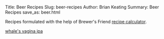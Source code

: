 Title: Beer Recipes
Slug: beer-recipes
Author: Brian Keating
Summary: Beer Recipes
save_as: beer.html


Recipes formulated with the help of Brewer's Friend [recipe calculator](https://www.brewersfriend.com/homebrew/recipe/calculator).

[whale's vagina ipa](beer/whalesvaginaipa.html)
